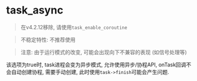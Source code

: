 # task_async

> 在v4.2.12移除, 请使用`task_enable_coroutine`

> 不稳定特性: 不推荐使用

> 注意: 由于运行模式的改变, 可能会出现向下不兼容的表现 (如信号处理等)

该选项为true时, task进程会变为异步模式, 允许使用异步/协程API, onTask回调不会自动创建协程, 需要手动创建, 此时使用`task->finish`可能会产生问题.